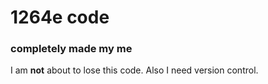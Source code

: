 # 1264e code
### completely made my me
I am **not** about to lose this code.
Also I need version control.

